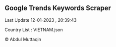 

## Google Trends Keywords Scraper 
 
Last Update 12-01-2023 , 20:39:43

Country List :
VIETNAM.json



© Abdul Muttaqin 
